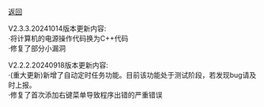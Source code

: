 [返回](../README.md)

V2.3.3.20241014版本更新内容:<br/>
·将计算机的电源操作代码换为C++代码<br/>
·修复了部分小漏洞

V2.2.2.20240918版本更新内容:<br/>
·(重大更新)新增了自动定时任务功能。目前该功能处于测试阶段，若发现bug请及时上报。<br/>
·修复了首次添加右键菜单导致程序出错的严重错误<br/>